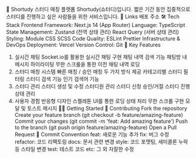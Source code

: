 🌟 Shortudy
스터디 매칭 플랫폼 Shortudy(쇼터디)입니다. 짧은 기간 동안 집중적으로 스터디를 진행하고 싶은 사람들을 위한 서비스입니다.
🔗 Links
배포 주소
🛠 Tech Stack
Frontend
Framework: Next.js 14 (App Router)
Language: TypeScript
State Management:
Zustand (전역 상태 관리)
React Query (서버 상태 관리)
Styling:
Module CSS
SCSS
Code Quality:
ESLint
Prettier
Infrastructure & DevOps
Deployment: Vercel
Version Control: Git
🎯 Key Features

1. 실시간 채팅
   Socket.io를 활용한 실시간 채팅 구현
   채팅 내역 검색 기능
   채팅방 내 메시지 하이라이팅
   무한 스크롤을 통한 이전 채팅 내역 로딩
2. 스터디 매칭 시스템
   빠른 매칭 / 승인 매칭 두 가지 방식 제공
   카테고리별 스터디 필터링
   스터디 검색 기능
   인기 검색어 기능
3. 스터디 관리
   스터디 생성 및 수정
   스터디원 관리
   스터디 신청 승인/거절
   스터디 진행 상태 관리
4. 사용자 경험
   반응형 디자인
   스켈레톤 UI를 통한 로딩 상태 처리
   무한 스크롤 구현
   모달 및 토스트 메시지
   🏃‍♂️ Getting Started
   🤝 Contributing
   Fork the repository
   Create your feature branch (git checkout -b feature/amazing-feature)
   Commit your changes (git commit -m 'feat: Add amazing feature')
   Push to the branch (git push origin feature/amazing-feature)
   Open a Pull Request
   📝 Commit Convention
   feat: 새로운 기능 추가
   fix: 버그 수정
   refactor: 코드 리팩토링
   docs: 문서 관련 변경
   style: 코드 포맷팅, 세미콜론 누락 등 스타일 변경
   test: 테스트 코드
   etc: 그 외 자잘한 수정
